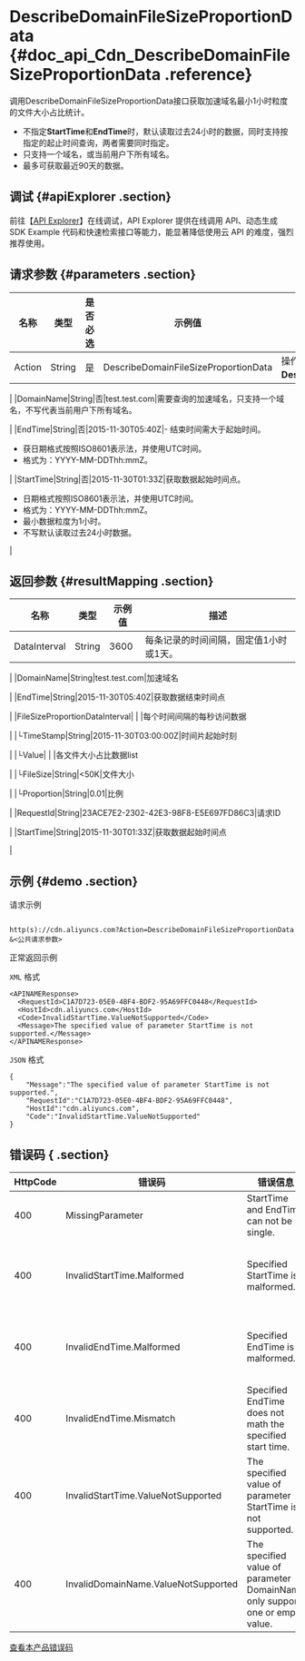 # DescribeDomainFileSizeProportionData {#doc_api_Cdn_DescribeDomainFileSizeProportionData .reference}

调用DescribeDomainFileSizeProportionData接口获取加速域名最小1小时粒度的文件大小占比统计。

-   不指定**StartTime**和**EndTime**时，默认读取过去24小时的数据，同时支持按指定的起止时间查询，两者需要同时指定。
-   只支持一个域名，或当前用户下所有域名。
-   最多可获取最近90天的数据。

## 调试 {#apiExplorer .section}

前往【[API Explorer](https://api.aliyun.com/#product=Cdn&api=DescribeDomainFileSizeProportionData)】在线调试，API Explorer 提供在线调用 API、动态生成 SDK Example 代码和快速检索接口等能力，能显著降低使用云 API 的难度，强烈推荐使用。

## 请求参数 {#parameters .section}

|名称|类型|是否必选|示例值|描述|
|--|--|----|---|--|
|Action|String|是|DescribeDomainFileSizeProportionData|操作接口名，系统规定参数。取值：**DescribeDomainFileSizeProportionData**。

 |
|DomainName|String|否|test.test.com|需要查询的加速域名，只支持一个域名，不写代表当前用户下所有域名。

 |
|EndTime|String|否|2015-11-30T05:40Z|-   结束时间需大于起始时间。
-   获日期格式按照ISO8601表示法，并使用UTC时间。
-   格式为：YYYY-MM-DDThh:mmZ。

 |
|StartTime|String|否|2015-11-30T01:33Z|获取数据起始时间点。

 -   日期格式按照ISO8601表示法，并使用UTC时间。
-   格式为：YYYY-MM-DDThh:mmZ。
-   最小数据粒度为1小时。
-   不写默认读取过去24小时数据。

 |

## 返回参数 {#resultMapping .section}

|名称|类型|示例值|描述|
|--|--|---|--|
|DataInterval|String|3600|每条记录的时间间隔，固定值1小时或1天。

 |
|DomainName|String|test.test.com|加速域名

 |
|EndTime|String|2015-11-30T05:40Z|获取数据结束时间点

 |
|FileSizeProportionDataInterval| | |每个时间间隔的每秒访问数据

 |
|└TimeStamp|String|2015-11-30T03:00:00Z|时间片起始时刻

 |
|└Value| | |各文件大小占比数据list

 |
|└FileSize|String|<50K|文件大小

 |
|└Proportion|String|0.01|比例

 |
|RequestId|String|23ACE7E2-2302-42E3-98F8-E5E697FD86C3|请求ID

 |
|StartTime|String|2015-11-30T01:33Z|获取数据起始时间点

 |

## 示例 {#demo .section}

请求示例

``` {#request_demo}

http(s)://cdn.aliyuncs.com?Action=DescribeDomainFileSizeProportionData
&<公共请求参数>

```

正常返回示例

`XML` 格式

``` {#xml_return_success_demo}
<APINAMEResponse>
  <RequestId>C1A7D723-05E0-4BF4-BDF2-95A69FFC0448</RequestId>
  <HostId>cdn.aliyuncs.com</HostId>
  <Code>InvalidStartTime.ValueNotSupported</Code>
  <Message>The specified value of parameter StartTime is not supported.</Message>
</APINAMEResponse>

```

`JSON` 格式

``` {#json_return_success_demo}
{
	"Message":"The specified value of parameter StartTime is not supported.",
	"RequestId":"C1A7D723-05E0-4BF4-BDF2-95A69FFC0448",
	"HostId":"cdn.aliyuncs.com",
	"Code":"InvalidStartTime.ValueNotSupported"
}
```

## 错误码 { .section}

|HttpCode|错误码|错误信息|描述|
|--------|---|----|--|
|400|MissingParameter|StartTime and EndTime can not be single.|开始时间与结束时间均为必填。|
|400|InvalidStartTime.Malformed|Specified StartTime is malformed.|起始时间格式错误。日期格式请参考所调用API的帮助文档说明。|
|400|InvalidEndTime.Malformed|Specified EndTime is malformed.|结束时间格式错误。日期格式请参考所调用API的帮助文档说明。|
|400|InvalidEndTime.Mismatch|Specified EndTime does not math the specified start time.|请检查时间设置是否正确，结束时间不能小于或等于开始时间。|
|400|InvalidStartTime.ValueNotSupported|The specified value of parameter StartTime is not supported.|开始时间设置错误，请检查更新后重试。|
|400|InvalidDomainName.ValueNotSupported|The specified value of parameter DomainName only support one or empty value.|参数DomainName可以为空或最多1个域名。|

[查看本产品错误码](https://error-center.aliyun.com/status/product/Cdn)

